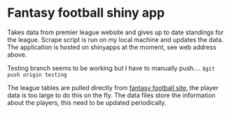 # Fantasy football shiny app
 
Takes data from premier league website and gives up to date standings for the league. Scrape script is run on my local machine and updates the data. The application is hosted on shinyapps at the moment, see web address above.

Testing branch seems to be working but I have to manually push.... `$git push origin testing`

The league tables are pulled directly from [fantasy football site](fantasy.premierleague.com), the player data is too large to do this on the fly. The data files store the information about the players, this need to be updated periodically.